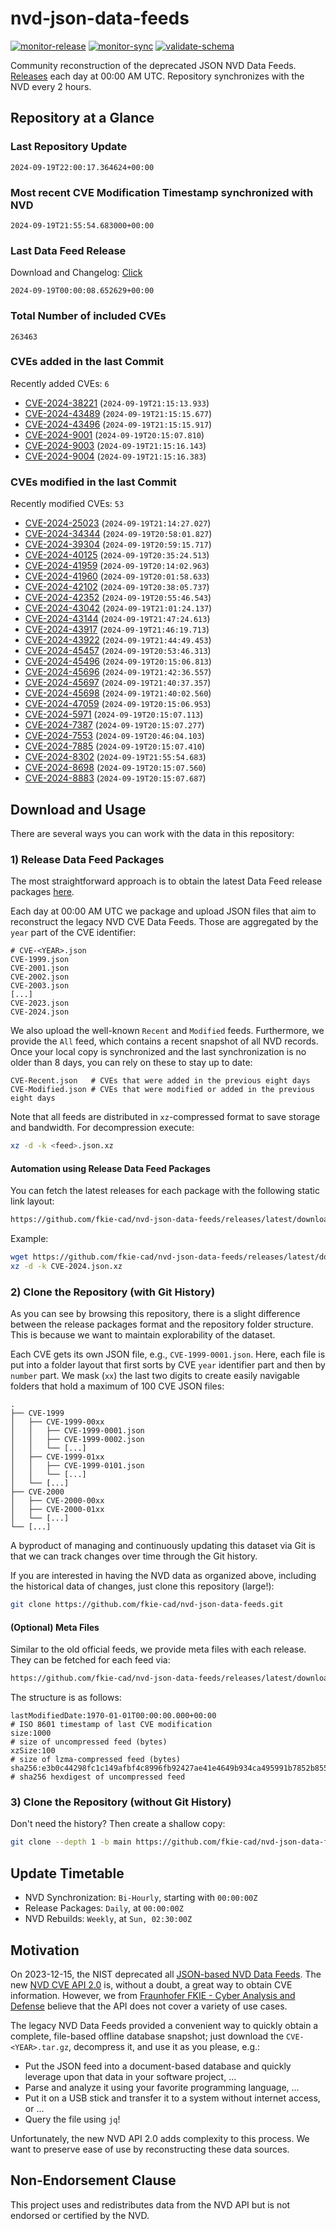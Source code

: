 # nvd-json-data-feeds

[![monitor-release](https://github.com/fkie-cad/nvd-json-data-feeds/actions/workflows/monitor_release.yml/badge.svg)](https://github.com/fkie-cad/nvd-json-data-feeds/actions/workflows/monitor_release.yml)
[![monitor-sync](https://github.com/fkie-cad/nvd-json-data-feeds/actions/workflows/monitor_sync.yml/badge.svg)](https://github.com/fkie-cad/nvd-json-data-feeds/actions/workflows/monitor_sync.yml)
[![validate-schema](https://github.com/fkie-cad/nvd-json-data-feeds/actions/workflows/validate_schema.yml/badge.svg)](https://github.com/fkie-cad/nvd-json-data-feeds/actions/workflows/validate_schema.yml)

Community reconstruction of the deprecated JSON NVD Data Feeds.
[Releases](https://github.com/fkie-cad/nvd-json-data-feeds/releases/latest) each day at 00:00 AM UTC.
Repository synchronizes with the NVD every 2 hours.

## Repository at a Glance

### Last Repository Update

```plain
2024-09-19T22:00:17.364624+00:00
```

### Most recent CVE Modification Timestamp synchronized with NVD

```plain
2024-09-19T21:55:54.683000+00:00
```

### Last Data Feed Release

Download and Changelog: [Click](https://github.com/fkie-cad/nvd-json-data-feeds/releases/latest)

```plain
2024-09-19T00:00:08.652629+00:00
```

### Total Number of included CVEs

```plain
263463
```

### CVEs added in the last Commit

Recently added CVEs: `6`

- [CVE-2024-38221](CVE-2024/CVE-2024-382xx/CVE-2024-38221.json) (`2024-09-19T21:15:13.933`)
- [CVE-2024-43489](CVE-2024/CVE-2024-434xx/CVE-2024-43489.json) (`2024-09-19T21:15:15.677`)
- [CVE-2024-43496](CVE-2024/CVE-2024-434xx/CVE-2024-43496.json) (`2024-09-19T21:15:15.917`)
- [CVE-2024-9001](CVE-2024/CVE-2024-90xx/CVE-2024-9001.json) (`2024-09-19T20:15:07.810`)
- [CVE-2024-9003](CVE-2024/CVE-2024-90xx/CVE-2024-9003.json) (`2024-09-19T21:15:16.143`)
- [CVE-2024-9004](CVE-2024/CVE-2024-90xx/CVE-2024-9004.json) (`2024-09-19T21:15:16.383`)


### CVEs modified in the last Commit

Recently modified CVEs: `53`

- [CVE-2024-25023](CVE-2024/CVE-2024-250xx/CVE-2024-25023.json) (`2024-09-19T21:14:27.027`)
- [CVE-2024-34344](CVE-2024/CVE-2024-343xx/CVE-2024-34344.json) (`2024-09-19T20:58:01.827`)
- [CVE-2024-39304](CVE-2024/CVE-2024-393xx/CVE-2024-39304.json) (`2024-09-19T20:59:15.717`)
- [CVE-2024-40125](CVE-2024/CVE-2024-401xx/CVE-2024-40125.json) (`2024-09-19T20:35:24.513`)
- [CVE-2024-41959](CVE-2024/CVE-2024-419xx/CVE-2024-41959.json) (`2024-09-19T20:14:02.963`)
- [CVE-2024-41960](CVE-2024/CVE-2024-419xx/CVE-2024-41960.json) (`2024-09-19T20:01:58.633`)
- [CVE-2024-42102](CVE-2024/CVE-2024-421xx/CVE-2024-42102.json) (`2024-09-19T20:38:05.737`)
- [CVE-2024-42352](CVE-2024/CVE-2024-423xx/CVE-2024-42352.json) (`2024-09-19T20:55:46.543`)
- [CVE-2024-43042](CVE-2024/CVE-2024-430xx/CVE-2024-43042.json) (`2024-09-19T21:01:24.137`)
- [CVE-2024-43144](CVE-2024/CVE-2024-431xx/CVE-2024-43144.json) (`2024-09-19T21:47:24.613`)
- [CVE-2024-43917](CVE-2024/CVE-2024-439xx/CVE-2024-43917.json) (`2024-09-19T21:46:19.713`)
- [CVE-2024-43922](CVE-2024/CVE-2024-439xx/CVE-2024-43922.json) (`2024-09-19T21:44:49.453`)
- [CVE-2024-45457](CVE-2024/CVE-2024-454xx/CVE-2024-45457.json) (`2024-09-19T20:53:46.313`)
- [CVE-2024-45496](CVE-2024/CVE-2024-454xx/CVE-2024-45496.json) (`2024-09-19T20:15:06.813`)
- [CVE-2024-45696](CVE-2024/CVE-2024-456xx/CVE-2024-45696.json) (`2024-09-19T21:42:36.557`)
- [CVE-2024-45697](CVE-2024/CVE-2024-456xx/CVE-2024-45697.json) (`2024-09-19T21:40:37.357`)
- [CVE-2024-45698](CVE-2024/CVE-2024-456xx/CVE-2024-45698.json) (`2024-09-19T21:40:02.560`)
- [CVE-2024-47059](CVE-2024/CVE-2024-470xx/CVE-2024-47059.json) (`2024-09-19T20:15:06.953`)
- [CVE-2024-5971](CVE-2024/CVE-2024-59xx/CVE-2024-5971.json) (`2024-09-19T20:15:07.113`)
- [CVE-2024-7387](CVE-2024/CVE-2024-73xx/CVE-2024-7387.json) (`2024-09-19T20:15:07.277`)
- [CVE-2024-7553](CVE-2024/CVE-2024-75xx/CVE-2024-7553.json) (`2024-09-19T20:46:04.103`)
- [CVE-2024-7885](CVE-2024/CVE-2024-78xx/CVE-2024-7885.json) (`2024-09-19T20:15:07.410`)
- [CVE-2024-8302](CVE-2024/CVE-2024-83xx/CVE-2024-8302.json) (`2024-09-19T21:55:54.683`)
- [CVE-2024-8698](CVE-2024/CVE-2024-86xx/CVE-2024-8698.json) (`2024-09-19T20:15:07.560`)
- [CVE-2024-8883](CVE-2024/CVE-2024-88xx/CVE-2024-8883.json) (`2024-09-19T20:15:07.687`)


## Download and Usage

There are several ways you can work with the data in this repository:

### 1) Release Data Feed Packages

The most straightforward approach is to obtain the latest Data Feed release packages [here](https://github.com/fkie-cad/nvd-json-data-feeds/releases/latest).

Each day at 00:00 AM UTC we package and upload JSON files that aim to reconstruct the legacy NVD CVE Data Feeds.
Those are aggregated by the `year` part of the CVE identifier:

```
# CVE-<YEAR>.json
CVE-1999.json
CVE-2001.json
CVE-2002.json
CVE-2003.json
[...]
CVE-2023.json
CVE-2024.json
```

We also upload the well-known `Recent` and `Modified` feeds.
Furthermore, we provide the `All` feed, which contains a recent snapshot of all NVD records.
Once your local copy is synchronized and the last synchronization is no older than 8 days, you can rely on these to stay up to date:

```plain
CVE-Recent.json   # CVEs that were added in the previous eight days
CVE-Modified.json # CVEs that were modified or added in the previous eight days
```

Note that all feeds are distributed in `xz`-compressed format to save storage and bandwidth.
For decompression execute:

```sh
xz -d -k <feed>.json.xz
```

#### Automation using Release Data Feed Packages

You can fetch the latest releases for each package with the following static link layout:

```sh
https://github.com/fkie-cad/nvd-json-data-feeds/releases/latest/download/CVE-<YEAR>.json.xz
```

Example:

```sh
wget https://github.com/fkie-cad/nvd-json-data-feeds/releases/latest/download/CVE-2024.json.xz
xz -d -k CVE-2024.json.xz
```

### 2) Clone the Repository (with Git History)

As you can see by browsing this repository, there is a slight difference between the release packages format and the repository folder structure.
This is because we want to maintain explorability of the dataset.

Each CVE gets its own JSON file, e.g., `CVE-1999-0001.json`.
Here, each file is put into a folder layout that first sorts by CVE `year` identifier part and then by `number` part.
We mask (`xx`) the last two digits to create easily navigable folders that hold a maximum of 100 CVE JSON files:

```plain
.
├── CVE-1999
│   ├── CVE-1999-00xx
│   │   ├── CVE-1999-0001.json
│   │   ├── CVE-1999-0002.json
│   │   └── [...]
│   ├── CVE-1999-01xx
│   │   ├── CVE-1999-0101.json
│   │   └── [...]
│   └── [...]
├── CVE-2000
│   ├── CVE-2000-00xx
│   ├── CVE-2000-01xx
│   └── [...]
└── [...]
```

A byproduct of managing and continuously updating this dataset via Git is that we can track changes over time through the Git history.

If you are interested in having the NVD data as organized above, including the historical data of changes, just clone this repository (large!):

```sh
git clone https://github.com/fkie-cad/nvd-json-data-feeds.git
```

#### (Optional) Meta Files

Similar to the old official feeds, we provide meta files with each release. They can be fetched for each feed via:

```sh
https://github.com/fkie-cad/nvd-json-data-feeds/releases/latest/download/CVE-<YEAR>.meta
```

The structure is as follows:

```plain
lastModifiedDate:1970-01-01T00:00:00.000+00:00                          # ISO 8601 timestamp of last CVE modification
size:1000                                                               # size of uncompressed feed (bytes)
xzSize:100                                                              # size of lzma-compressed feed (bytes)
sha256:e3b0c44298fc1c149afbf4c8996fb92427ae41e4649b934ca495991b7852b855 # sha256 hexdigest of uncompressed feed
```

### 3) Clone the Repository (without Git History)

Don't need the history? Then create a shallow copy:

```sh
git clone --depth 1 -b main https://github.com/fkie-cad/nvd-json-data-feeds.git
```


## Update Timetable

* NVD Synchronization: `Bi-Hourly`, starting with `00:00:00Z`
* Release Packages: `Daily`, at `00:00:00Z`
* NVD Rebuilds: `Weekly`, at `Sun, 02:30:00Z`


## Motivation

On 2023-12-15, the NIST deprecated all [JSON-based NVD Data Feeds](https://nvd.nist.gov/vuln/data-feeds#divRetirementBanner-1).
The new [NVD CVE API 2.0](https://nvd.nist.gov/developers/vulnerabilities) is, without a doubt, a great way to obtain CVE information.
However, we from [Fraunhofer FKIE - Cyber Analysis and Defense](https://www.fkie.fraunhofer.de/en/departments/cad.html) believe that the API does not cover a variety of use cases.

The legacy NVD Data Feeds provided a convenient way to quickly obtain a complete, file-based offline database snapshot; just download the `CVE-<YEAR>.tar.gz`, decompress it, and use it as you please, e.g.:

- Put the JSON feed into a document-based database and quickly leverage upon that data in your software project, ...
- Parse and analyze it using your favorite programming language, ...
- Put it on a USB stick and transfer it to a system without internet access, or ...
- Query the file using `jq`!

Unfortunately, the new NVD API 2.0 adds complexity to this process.
We want to preserve ease of use by reconstructing these data sources.

## Non-Endorsement Clause

This project uses and redistributes data from the NVD API but is not endorsed or certified by the NVD.